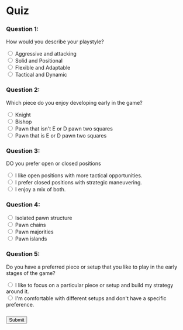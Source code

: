 
<!--
<!DOCTYPE html>
<html>
<head>
  <link rel="stylesheet" type="text/css" href="styles.css">
  <title>Quiz</title>
  <style>
    .question {
      margin-bottom: 10px;
    }
  </style>
</head>
<body>
  <form method="POST">
  <h1>Quiz</h1>
  
  <div class="question">
    <h3>Question 1:</h3>
    <p>How would you describe your playstyle?</p>
    <form>
      <input type="radio" name="q1" value="30"> Aggressive and attacking <br>
      <input type="radio" name="q1" value="40"> Solid and Positional <br>
      <input type="radio" name="q1" value="20"> Flexible and Adaptable  <br>
      <input type="radio" name="q1" value="10"> Tactical and Dynamic <br>
  </div>
  
  <div class="question">
    <h3>Question 2:</h3>
    <p>Which piece do you enjoy developing early in the game?</p>
    <form>
      <input type="radio" name="q2" value="40"> Knight <br>
      <input type="radio" name="q2" value="30"> Bishop <br>
      <input type="radio" name="q2" value="20"> Pawn that isn't E or D pawn two squares <br>
      <input type="radio" name="q2" value="10"> Pawn that is E or D pawn two squares <br>
    </form>
  </div>
  
  <div class="question">
    <h3>Question 3:</h3>
    <p>DO you prefer open or closed positions</p>
    <form>
      <input type="radio" name="q3" value="40"> I like open positions with more tactical opportunities.<br>
      <input type="radio" name="q3" value="30"> I prefer closed positions with strategic maneuvering.<br>
      <input type="radio" name="q3" value="20"> I enjoy a mix of both.<br>
    </form>
  </div>

  <div class="question">
    <h3>Question 4:</h3>
    <form>
      <input type="radio" name="q4" value="40"> Isolated pawn structure <br>
      <input type="radio" name="q4" value="30"> Pawn chains <br>
      <input type="radio" name="q4" value="20"> Pawn majorities <br>
      <input type="radio" name="q4" value="10"> Pawn islands <br>
    </form>

  </div>

  <div class="question">
    <h3>Question 5:</h3>
    <p>Do you have a preferred piece or setup that you like to play in the early stages of the game?</p>
    <form>
      <input type="radio" name="q5" value="40"> I like to focus on a particular piece or setup and build my strategy around it.  <br>
      <input type="radio" name="q5" value="30"> I'm comfortable with different setups and don't have a specific preference. <br>
    </form>
  </div>

  <button name = "haha" id = 2> RandomButton </button>
  
  <h3 id="score"></h3>
   <button onclick= calculateScore()>Submit</button>
  
  </form>

  <script>
    var score = 0;
    function calculateScore() {
      alert("Entering Calculate Score q1") ;
      var q1Answer = document.querySelector('input[name="q1"]:checked');
      if (q1Answer !== null) {
        score += parseInt(q1Answer.value);
      }
      alert("Entering Calculate Score q2") ;
      var q2Answer = document.querySelector('input[name="q2"]:checked');
      if (q2Answer !== null) {
        score += parseInt(q2Answer.value);
      }
      alert("Entering Calculate Score q3") ;
      var q3Answer = document.querySelector('input[name="q3"]:checked');
      if (q3Answer !== null) {
        score += parseInt(q3Answer.value);
      }
      alert("Entering Calculate Score q4") ;
      var q4Answer = document.querySelector('input[name="q4"]:checked');
      if (q4Answer !== null) {
        score += parseInt(q4Answer.value);
      }
      alert("Entering Calculate Score q5") ;
      var q5Answer = document.querySelector('input[name="q5"]:checked');
      if (q5Answer !== null) {
        score += parseInt(q5Answer.value);
      }
      alert("Entering Calculate Score end") ;
    }
  </script>
</body>
</html>

  <h1>If-Else Statement Example</h1>

  <button id="button1" style="display: inline;">Button 1</button>
  <button id="button2" style="display: inline;">Button 2</button>
  <button id="button3" style="display: inline;">Button 3</button>
  <button id="button4" style="display: inline;">Button 4</button>
  <button id="button5" style="display: inline;">Button 5</button>

  <button onclick="checkScore()">Check Score</button>
</body>
</html>
-->

<!DOCTYPE html>
<html>
<head>
  <link rel="stylesheet" type="text/css" href="styles.css">
  <title>Quiz</title>
  <style>
    .question {
      margin-bottom: 10px;
    }
  </style>
</head>
<body>
  <form>
  <h1>Quiz</h1>
  
  <div class="question">
    <h3>Question 1:</h3>
    <p>How would you describe your playstyle?</p>
    <input type="radio" name="q1" value="30"> Aggressive and attacking <br>
    <input type="radio" name="q1" value="40"> Solid and Positional <br>
    <input type="radio" name="q1" value="20"> Flexible and Adaptable  <br>
    <input type="radio" name="q1" value="10"> Tactical and Dynamic <br>
  </div>
  
  <div class="question">
    <h3>Question 2:</h3>
    <p>Which piece do you enjoy developing early in the game?</p>
    <input type="radio" name="q2" value="40"> Knight <br>
    <input type="radio" name="q2" value="30"> Bishop <br>
    <input type="radio" name="q2" value="20"> Pawn that isn't E or D pawn two squares <br>
    <input type="radio" name="q2" value="10"> Pawn that is E or D pawn two squares <br>
  </div>
  
  <div class="question">
    <h3>Question 3:</h3>
    <p>DO you prefer open or closed positions</p>
    <input type="radio" name="q3" value="40"> I like open positions with more tactical opportunities.<br>
    <input type="radio" name="q3" value="30"> I prefer closed positions with strategic maneuvering.<br>
    <input type="radio" name="q3" value="20"> I enjoy a mix of both.<br>
  </div>

  <div class="question">
    <h3>Question 4:</h3>
    <input type="radio" name="q4" value="40"> Isolated pawn structure <br>
    <input type="radio" name="q4" value="30"> Pawn chains <br>
    <input type="radio" name="q4" value="20"> Pawn majorities <br>
    <input type="radio" name="q4" value="10"> Pawn islands <br>
  </div>

  <div class="question">
    <h3>Question 5:</h3>
    <p>Do you have a preferred piece or setup that you like to play in the early stages of the game?</p>
    <input type="radio" name="q5" value="40"> I like to focus on a particular piece or setup and build my strategy around it.  <br>
    <input type="radio" name="q5" value="30"> I'm comfortable with different setups and don't have a specific preference. <br>
  </div>

  <h3 id="score"></h3>
  <button onclick="calculateScore()">Submit</button>
  
  </form>

  <script>
    function calculateScore() {
      var score = 0;
      var q1Answer = document.querySelector('input[name="q1"]:checked');
      if (q1Answer !== null) {
        score += parseInt(q1Answer.value);
      }
      var q2Answer = document.querySelector('input[name="q2"]:checked');
      if (q2Answer !== null) {
        score += parseInt(q2Answer.value);
      }
      var q3Answer = document.querySelector('input[name="q3"]:checked');
      if (q3Answer !== null) {
        score += parseInt(q3Answer.value);
      }
      var q4Answer = document.querySelector('input[name="q4"]:checked');
      if (q4Answer !== null) {
        score += parseInt(q4Answer.value);
      }
      var q5Answer = document.querySelector('input[name="q5"]:checked');
      if (q5Answer !== null) {
        score += parseInt(q5Answer.value);
      }
      document.getElementById("score").textContent = "Score: " + score;
    }
  </script>
</body>
</html>
